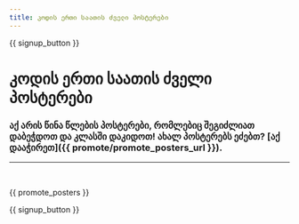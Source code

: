 ```yaml
---
title: კოდის ერთი საათის ძველი პოსტერები
---
```


{{ signup_button }}

# კოდის ერთი საათის ძველი პოსტერები

### აქ არის წინა წლების პოსტერები, რომლებიც შეგიძლიათ დაბეჭდოთ და კლასში დაკიდოთ! ახალ პოსტერებს ეძებთ? [აქ დააჭირეთ]({{ promote/promote_posters_url }}).

* * *

<br />

{{ promote_posters }}

{{ signup_button }}